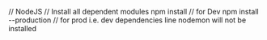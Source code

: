 // NodeJS
// Install all dependent modules
    npm install                 // for Dev
    npm install --production    // for prod i.e. dev dependencies line nodemon will not be installed

